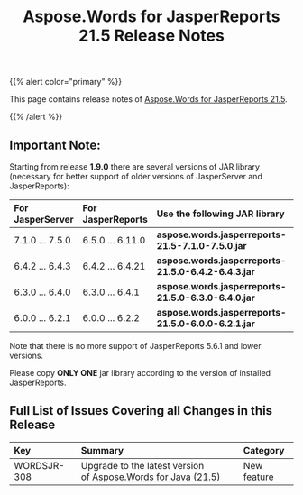 ﻿---
title: Aspose.Words for JasperReports 21.5 Release Notes
description: "Aspose.Words for JasperReports 21.5 Release Notes – learn about the latest updates and fixes."
type: docs
weight: 40
url: /jasperreports/aspose-words-for-jasperreports-21-5-release-notes/
---

{{% alert color="primary" %}} 

This page contains release notes of [Aspose.Words for JasperReports 21.5](https://downloads.aspose.com/words/jasperreports/new-releases/aspose.words-for-jasperreports-21.5/).

{{% /alert %}} 

## Important Note:

Starting from release **1.9.0** there are several versions of JAR library (necessary for better support of older versions of JasperServer and JasperReports):

|For<br>JasperServer|For<br>JasperReports|Use the following JAR library|
| :- | :- | :- |
|7.1.0 ... 7.5.0|6.5.0 ... 6.11.0|**aspose.words.jasperreports-21.5-7.1.0-7.5.0.jar**|
|6.4.2 ... 6.4.3|6.4.2 ... 6.4.21|**aspose.words.jasperreports-21.5.0-6.4.2-6.4.3.jar**|
|6.3.0 ... 6.4.0|6.3.0 ... 6.4.1|**aspose.words.jasperreports-21.5.0-6.3.0-6.4.0.jar**|
|6.0.0 ... 6.2.1|6.0.0 ... 6.2.2|**aspose.words.jasperreports-21.5.0-6.0.0-6.2.1.jar**|
Note that there is no more support of JasperReports 5.6.1 and lower versions.

Please copy **ONLY ONE** jar library according to the version of installed JasperReports.

## Full List of Issues Covering all Changes in this Release

|Key|Summary|Category|
| :- | :- | :- |
|WORDSJR-308|Upgrade to the latest version of [Aspose.Words for Java (21.5)](/words/java/aspose-words-for-java-21-5-release-notes/)|New feature|
